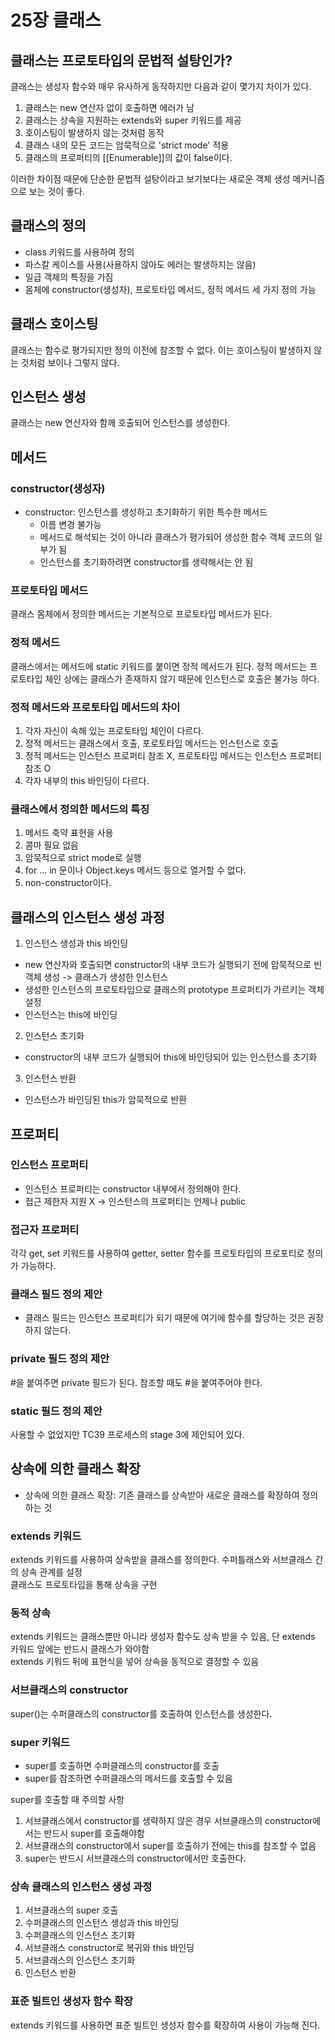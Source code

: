 # 25장 클래스

## 클래스는 프로토타입의 문법적 설탕인가?

클래스는 생성자 함수와 매우 유사하게 동작하지만 다음과 같이 몇가지 차이가 있다.

1. 클래스는 new 연산자 없이 호출하면 에러가 남
2. 클래스는 상속을 지원하는 extends와 super 키워드를 제공
3. 호이스팅이 발생하지 않는 것처럼 동작
4. 클래스 내의 모든 코드는 암묵적으로 'strict mode' 적용
5. 클래스의 프로퍼티의 [[Enumerable]]의 값이 false이다.

이러한 차이점 때문에 단순한 문법적 설탕이라고 보기보다는 새로운 객체 생성 메커니즘으로 보는 것이 좋다.

## 클래스의 정의

- class 키워드를 사용하여 정의
- 파스칼 케이스를 사용(사용하지 않아도 에러는 발생하지는 않음)
- 일급 객체의 특징을 가짐
- 몸체에 constructor(생성자), 프로토타입 메서드, 정적 메서드 세 가지 정의 가능

## 클래스 호이스팅

클래스는 함수로 평가되지만 정의 이전에 참조할 수 없다. 이는 호이스팅이 발생하지 않는 것처럼 보이나 그렇지 않다.

## 인스턴스 생성

클래스는 new 연산자와 함께 호출되어 인스턴스를 생성한다.

## 메서드

### constructor(생성자)

- constructor: 인스턴스를 생성하고 초기화하기 위한 특수한 메서드
  - 이름 변경 불가능
  - 메서드로 해석되는 것이 아니라 클래스가 평가되어 생성한 함수 객체 코드의 일부가 됨
  - 인스턴스를 초기화하려면 constructor를 생략해서는 안 됨

### 프로토타입 메서드

클래스 몸체에서 정의한 메서드는 기본적으로 프로토타입 메서드가 된다.

### 정적 메서드

클래스에서는 메서드에 static 키워드를 붙이면 정적 메서드가 된다. 정적 메서드는 프로토타입 체인 상에는 클래스가 존재하지 않기 때문에 인스턴스로 호출은 불가능 하다.

### 정적 메서드와 프로토타입 메서드의 차이

1. 각자 자신이 속해 있는 프로토타입 체인이 다르다.
2. 정적 메서드는 클래스에서 호출, 포로토타입 메서드는 인스턴스로 호출
3. 정적 메서드는 인스턴스 프로퍼티 참조 X, 프로토타입 메서드는 인스턴스 프로퍼티 참조 O
4. 각자 내부의 this 바인딩이 다르다.

### 클래스에서 정의한 메서드의 특징

1. 메서드 축약 표현을 사용
2. 콤마 필요 없음
3. 암묵적으로 strict mode로 실행
4. for ... in 문이나 Object.keys 메서드 등으로 열거할 수 없다.
5. non-constructor이다.

## 클래스의 인스턴스 생성 과정

1. 인스턴스 생성과 this 바인딩

- new 연산자와 호출되면 constructor의 내부 코드가 실행되기 전에 암묵적으로 빈 객체 생성 -> 클래스가 생성한 인스턴스
- 생성한 인스턴스의 프로토타입으로 클래스의 prototype 프로퍼티가 가르키는 객체 설정
- 인스턴스는 this에 바인딩

2. 인스턴스 초기화

- constructor의 내부 코드가 실행되어 this에 바인딩되어 있는 인스턴스를 초기화

3. 인스턴스 반환

- 인스턴스가 바인딩된 this가 암묵적으로 반환

## 프로퍼티

### 인스턴스 프로퍼티

- 인스턴스 프로퍼티는 constructor 내부에서 정의해야 한다.
- 접근 제한자 지원 X -> 인스턴스의 프로퍼티는 언제나 public

### 접근자 프로퍼티

각각 get, set 키워드를 사용하여 getter, setter 함수를 프로토타입의 프로포티로 정의가 가능하다.

### 클래스 필드 정의 제안

- 클래스 필드는 인스턴스 프로퍼티가 되기 때문에 여기에 함수를 할당하는 것은 권장하지 않는다.

### private 필드 정의 제안

#을 붙여주면 private 필드가 된다. 참조할 때도 #을 붙여주어야 한다.

### static 필드 정의 제안

사용할 수 없었지만 TC39 프로세스의 stage 3에 제안되어 있다.

## 상속에 의한 클래스 확장

- 상속에 의한 클래스 확장: 기존 클래스를 상속받아 새로운 클래스를 확장하여 정의하는 것

### extends 키워드

extends 키워드를 사용하여 상속받을 클래스를 정의한다. 수퍼틀래스와 서브클래스 간의 상속 관계를 설정  
클래스도 프로토타입을 통해 상속을 구현

### 동적 상속

extends 키워드는 클래스뿐만 아니라 생성자 함수도 상속 받을 수 있음, 단 extends 카워드 앞에는 반드시 클래스가 와야함  
extends 키워드 뒤에 표현식을 넣어 상속을 동적으로 결정할 수 있음

### 서브클래스의 constructor

super()는 수퍼클래스의 constructor를 호출하여 인스턴스를 생성한다.

### super 키워드

- super를 호출하면 수퍼클래스의 constructor를 호출
- super를 참조하면 수퍼클래스의 메서드를 호출할 수 있음

super를 호출할 때 주의할 사항

1. 서브클래스에서 constructor를 생략하지 않은 경우 서브클래스의 constructor에서는 반드시 super를 호출해야함
2. 서브클래스의 constructor에서 super를 호출하기 전에는 this를 참조할 수 없음
3. super는 반드시 서브클래스의 constructor에서만 호출한다.

### 상속 클래스의 인스턴스 생성 과정

1. 서브클래스의 super 호출
2. 수퍼클래스의 인스턴스 생성과 this 바인딩
3. 수퍼클래스의 인스턴스 초기화
4. 서브클래스 constructor로 복귀와 this 바인딩
5. 서브클래스의 인스턴스 초기화
6. 인스턴스 반환

### 표준 빌트인 생성자 함수 확장

extends 키워드를 사용하면 표준 빌트인 생성자 함수를 확장하여 사용이 가능해 진다.

